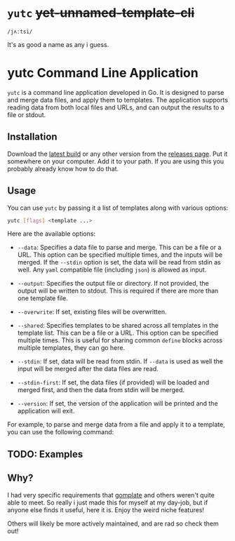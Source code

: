 # `yutc` ~~yet-unnamed-template-cli~~

`/jʌːtsi/`

It's as good a name as any i guess.

# yutc Command Line Application

`yutc` is a command line application developed in Go. It is designed to parse
and merge data files, and apply them to templates. The application supports
reading data from both local files and URLs, and can output the results to a
file or stdout.

## Installation

Download
the [latest build](https://github.com/adam-huganir/yutc/releases/latest) or any
other version from
the [releases page](https://github.com/adam-huganir/yutc/releases).
Put it somewhere on your computer. Add it to your path. If you are using this
you probably
already know how to do that.

## Usage

You can use `yutc` by passing it a list of templates along with various options:

```bash
yutc [flags] <template ...>
```

Here are the available options:

- `--data`: Specifies a data file to parse and merge. This can be a file or a
  URL. This option can be specified multiple times, and the inputs will be
  merged. If the `--stdin` option is set, the data will be read from stdin as
  well. Any `yaml` compatible file (including `json`) is allowed as input.

- `--output`: Specifies the output file or directory. If not provided, the
  output will be written to stdout. This is required if there are more than
  one template file.

- `--overwrite`: If set, existing files will be overwritten.

- `--shared`: Specifies templates to be shared across all templates in the
  template list. This can be a file or a URL. This option can be specified
  multiple times. This is useful for sharing common `define` blocks across
  multiple templates, they can go here.

- `--stdin`: If set, data will be read from stdin. If `--data` is used as well
  the input will be merged after the data files are read.

- `--stdin-first`: If set, the data files (if provided) will be loaded and
  merged first, and then the data from stdin will be merged.

- `--version`: If set, the version of the application will be printed and the
  application will exit.

For example, to parse and merge data from a file and apply it to a template, you
can use the following command:

## TODO: Examples


## Why?

I had very specific requirements
that [gomplate](https://github.com/hairyhenderson/gomplate) and others weren't
quite able to meet.
So really i just made this for myself at my day-job, but if anyone else
finds it useful, here it is.
Enjoy the weird niche features!

Others will likely be more actively maintained, and are rad so check them out!
